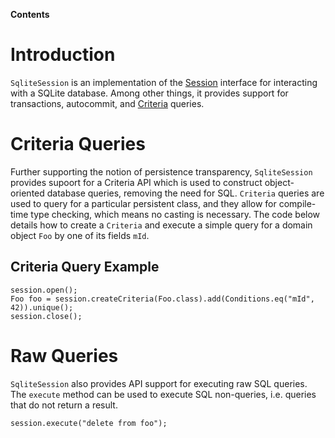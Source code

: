 **Contents**


# Introduction #

`SqliteSession` is an implementation of the [Session](Session.md) interface for interacting with a SQLite database. Among other things, it provides support for transactions, autocommit, and [Criteria](Criteria.md) queries.

# Criteria Queries #

Further supporting the notion of persistence transparency, `SqliteSession` provides supoort for a Criteria API which is used to construct object-oriented database queries, removing the need for SQL. `Criteria` queries are used to query for a particular persistent class, and they allow for compile-time type checking, which means no casting is necessary. The code below details how to create a `Criteria` and execute a simple query for a domain object `Foo` by one of its fields `mId`.

## Criteria Query Example ##

```
session.open();
Foo foo = session.createCriteria(Foo.class).add(Conditions.eq("mId", 42)).unique();
session.close();
```

# Raw Queries #

`SqliteSession` also provides API support for executing raw SQL queries. The `execute` method can be used to execute SQL non-queries, i.e. queries that do not return a result.

```
session.execute("delete from foo");
```